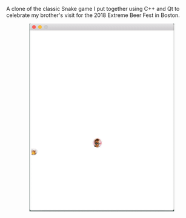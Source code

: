 A clone of the classic Snake game I put together using C++ and Qt to celebrate my brother's visit for the 2018 Extreme Beer Fest in Boston.

<p align="center"><img src=demo.gif width=382 height=496 /></p>
